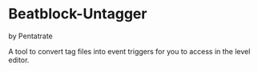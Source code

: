 # Beatblock-Untagger
by Pentatrate

A tool to convert tag files into event triggers for you to access in the level editor.
